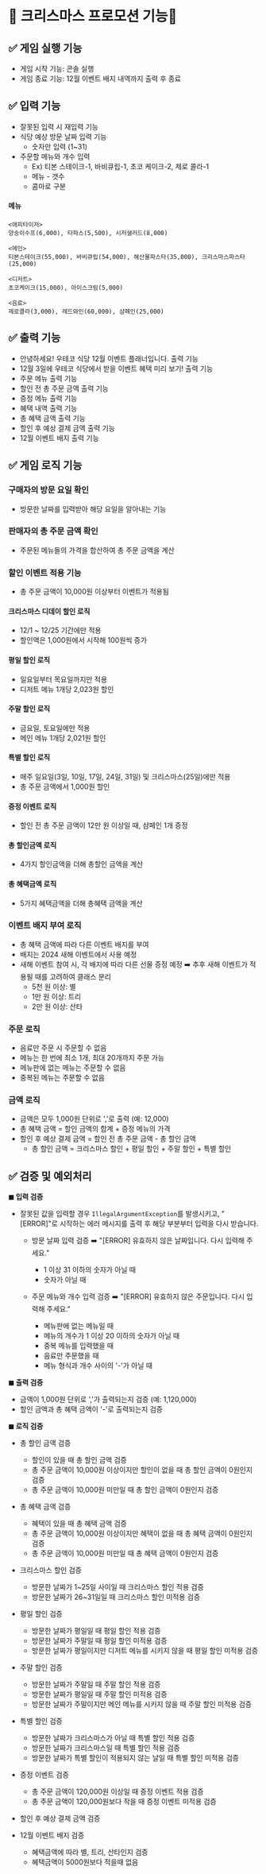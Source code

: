 # 🚀 크리스마스 프로모션  기능📑
## ✅ 게임 실행 기능
- 게임 시작 기능: 콘솔 실행
- 게임 종료 기능: 12월 이벤트 배지 내역까지 출력 후 종료

## ✅ 입력 기능
- 잘못된 입력 시 재입력 기능
- 식당 예상 방문 날짜 입력 기능
  - 숫자만 입력 (1~31)
- 주문할 메뉴와 개수 입력
  - Ex) 티본 스테이크-1, 바비큐립-1, 초코 케이크-2, 제로 콜라-1
  - 메뉴 - 갯수
  - 콤마로 구분
#### 메뉴
```
<애피타이저>
양송이수프(6,000), 타파스(5,500), 시저샐러드(8,000)

<메인>
티본스테이크(55,000), 바비큐립(54,000), 해산물파스타(35,000), 크리스마스파스타(25,000)

<디저트>
초코케이크(15,000), 아이스크림(5,000)

<음료>
제로콜라(3,000), 레드와인(60,000), 샴페인(25,000)
```


## ✅ 출력 기능
- 안녕하세요! 우테코 식당 12월 이벤트 플래너입니다. 출력 기능
- 12월 3일에 우테코 식당에서 받을 이벤트 혜택 미리 보기! 출력 기능
- 주문 메뉴 출력 기능
- 할인 전 총 주문 금액 출력 기능
- 증정 메뉴 출력 기능
- 혜택 내역 출력 기능
- 총 혜택 금액 출력 기능
- 할인 후 예상 결제 금액 출력 기능
- 12월 이벤트 배지 출력 기능


## ✅ 게임 로직 기능

### 구매자의 방문 요일 확인
- 방문한 날짜를 입력받아 해당 요일을 알아내는 기능

### 판매자의 총 주문 금액 확인
- 주문된 메뉴들의 가격을 합산하여 총 주문 금액을 계산

### 할인 이벤트 적용 기능
- 총 주문 금액이 10,000원 이상부터 이벤트가 적용됨

#### 크리스마스 디데이 할인 로직
- 12/1 ~ 12/25 기간에만 적용
- 할인액은 1,000원에서 시작해 100원씩 증가

#### 평일 할인 로직
- 일요일부터 목요일까지만 적용
- 디저트 메뉴 1개당 2,023원 할인

#### 주말 할인 로직
- 금요일, 토요일에만 적용
- 메인 메뉴 1개당 2,021원 할인

#### 특별 할인 로직
- 매주 일요일(3일, 10일, 17일, 24일, 31일) 및 크리스마스(25일)에만 적용
- 총 주문 금액에서 1,000원 할인

#### 증정 이벤트 로직
- 할인 전 총 주문 금액이 12만 원 이상일 때, 샴페인 1개 증정

#### 총 할인금액 로직
- 4가지 할인금액을 더해 총할인 금액을 계산
#### 총 혜택금액 로직
- 5가지 혜택금액을 더해 총혜택 금액을 계산

### 이벤트 배지 부여 로직
- 총 혜택 금액에 따라 다른 이벤트 배지를 부여
- 배지는 2024 새해 이벤트에서 사용 예정
- 새해 이벤트 참여 시, 각 배지에 따라 다른 선물 증정 예정
  ➡️ 추후 새해 이벤트가 적용될 때를 고려하여 클래스 분리
  - 5천 원 이상: 별
  - 1만 원 이상: 트리
  - 2만 원 이상: 산타

### 주문 로직
- 음료만 주문 시 주문할 수 없음
- 메뉴는 한 번에 최소 1개, 최대 20개까지 주문 가능
- 메뉴판에 없는 메뉴는 주문할 수 없음
- 중복된 메뉴는 주문할 수 없음

### 금액 로직
- 금액은 모두 1,000원 단위로 ','로 출력 (예: 12,000)
- 총 혜택 금액 = 할인 금액의 합계 + 증정 메뉴의 가격
- 할인 후 예상 결제 금액 = 할인 전 총 주문 금액 - 총 할인 금액
  - 총 할인 금액 = 크리스마스 할인 + 평일 할인 + 주말 할인 + 특별 할인


## ✅ 검증 및 예외처리

**◼ 입력 검증**
- 잘못된 값을 입력할 경우 `IllegalArgumentException`를 발생시키고, "[ERROR]"로 시작하는 에러 메시지를 출력 후 해당 부분부터 입력을 다시 받습니다.

  - 방문 날짜 입력 검증 ➡️ "[ERROR] 유효하지 않은 날짜입니다. 다시 입력해 주세요."
    - 1 이상 31 이하의 숫자가 아닐 때
    - 숫자가 아닐 때

  - 주문 메뉴와 개수 입력 검증 ➡️ "[ERROR] 유효하지 않은 주문입니다. 다시 입력해 주세요."
    - 메뉴판에 없는 메뉴일 때
    - 메뉴의 개수가 1 이상 20 이하의 숫자가 아닐 때
    - 중복 메뉴를 입력했을 때
    - 음료만 주문했을 때
    - 메뉴 형식과 개수 사이의 '-'가 아닐 때

**◼ 출력 검증**
- 금액이 1,000원 단위로 ','가 출력되는지 검증 (예: 1,120,000)
- 할인 금액과 총 혜택 금액이 '-'로 출력되는지 검증

**◼ 로직 검증**
- 총 할인 금액 검증
  - 할인이 있을 때 총 할인 금액 검증
  - 총 주문 금액이 10,000원 이상이지만 할인이 없을 때 총 할인 금액이 0원인지 검증
  - 총 주문 금액이 10,000원 미만일 때 총 할인 금액이 0원인지 검증

- 총 혜택 금액 검증
  - 혜택이 있을 때 총 혜택 금액 검증
  - 총 주문 금액이 10,000원 이상이지만 혜택이 없을 때 총 혜택 금액이 0원인지 검증
  - 총 주문 금액이 10,000원 미만일 때 총 혜택 금액이 0원인지 검증

- 크리스마스 할인 검증
  - 방문한 날짜가 1~25일 사이일 때 크리스마스 할인 적용 검증
  - 방문한 날짜가 26~31일일 때 크리스마스 할인 미적용 검증

- 평일 할인 검증
  - 방문한 날짜가 평일일 때 평일 할인 적용 검증
  - 방문한 날짜가 주말일 때 평일 할인 미적용 검증
  - 방문한 날짜가 평일이지만 디저트 메뉴를 시키지 않을 때 평일 할인 미적용 검증

- 주말 할인 검증
  - 방문한 날짜가 주말일 때 주말 할인 적용 검증
  - 방문한 날짜가 평일일 때 주말 할인 미적용 검증
  - 방문한 날짜가 주말이지만 메인 메뉴를 시키지 않을 때 주말 할인 미적용 검증

- 특별 할인 검증
  - 방문한 날짜가 크리스마스가 아닐 때 특별 할인 적용 검증
  - 방문한 날짜가 크리스마스일 때 특별 할인 적용 검증
  - 방문한 날짜가 특별 할인이 적용되지 않는 날일 때 특별 할인 미적용 검증

- 증정 이벤트 검증
  - 총 주문 금액이 120,000원 이상일 때 증정 이벤트 적용 검증
  - 총 주문 금액이 120,000원보다 작을 때 증정 이벤트 미적용 검증

- 할인 후 예상 결제 금액 검증

- 12월 이벤트 배지 검증
  - 혜택금액에 따라 별, 트리, 산타인지 검증
  - 혜택금액이 5000원보다 적을때 없음
